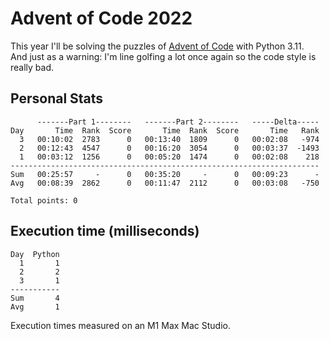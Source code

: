 # Advent of Code 2022

This year I'll be solving the puzzles of [Advent of Code](https://adventofcode.com/2022) with Python 3.11.  
And just as a warning: I'm line golfing a lot once again so the code style is really bad.  

## Personal Stats
```
      -------Part 1--------   -------Part 2--------   -----Delta-----
Day       Time  Rank  Score       Time  Rank  Score       Time   Rank
  3   00:10:02  2783      0   00:13:40  1809      0   00:02:08   -974
  2   00:12:43  4547      0   00:16:20  3054      0   00:03:37  -1493
  1   00:03:12  1256      0   00:05:20  1474      0   00:02:08    218
---------------------------------------------------------------------
Sum   00:25:57     -      0   00:35:20     -      0   00:09:23      -
Avg   00:08:39  2862      0   00:11:47  2112      0   00:03:08   -750

Total points: 0
```

## Execution time (milliseconds)
```
Day  Python
  1       1
  2       2
  3       1
-----------
Sum       4
Avg       1
```

Execution times measured on an M1 Max Mac Studio.
